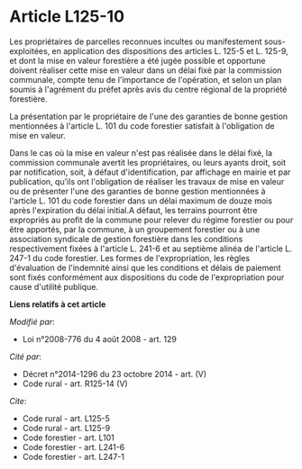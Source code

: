 # Article L125-10

Les propriétaires de parcelles reconnues incultes ou manifestement sous-exploitées, en application des dispositions des
articles L. 125-5 et L. 125-9, et dont la mise en valeur forestière a été jugée possible et opportune doivent réaliser cette
mise en valeur dans un délai fixé par la commission communale, compte tenu de l'importance de l'opération, et selon un plan
soumis à l'agrément du préfet après avis du centre régional de la propriété forestière. 

La présentation par le propriétaire de l'une des garanties de bonne gestion mentionnées à l'article L. 101 du code forestier
satisfait à l'obligation de mise en valeur. 

Dans le cas où la mise en valeur n'est pas réalisée dans le délai fixé, la commission communale avertit les propriétaires, ou
leurs ayants droit, soit par notification, soit, à défaut d'identification, par affichage en mairie et par publication,
qu'ils ont l'obligation de réaliser les travaux de mise en valeur ou de présenter l'une des garanties de bonne gestion
mentionnées à l'article L. 101 du code forestier dans un délai maximum de douze mois après l'expiration du délai initial.A
défaut, les terrains pourront être expropriés au profit de la commune pour relever du régime forestier ou pour être apportés,
par la commune, à un groupement forestier ou à une association syndicale de gestion forestière dans les conditions
respectivement fixées à l'article L. 241-6 et au septième alinéa de l'article L. 247-1 du code forestier. Les formes de
l'expropriation, les règles d'évaluation de l'indemnité ainsi que les conditions et délais de paiement sont fixés
conformément aux dispositions du code de l'expropriation pour cause d'utilité publique.

**Liens relatifs à cet article**

_Modifié par_:

  - Loi n°2008-776 du 4 août 2008 - art. 129

_Cité par_:

  - Décret n°2014-1296 du 23 octobre 2014 - art. (V)
  - Code rural - art. R125-14 (V)

_Cite_:

  - Code rural - art. L125-5
  - Code rural - art. L125-9
  - Code forestier - art. L101
  - Code forestier - art. L241-6
  - Code forestier - art. L247-1
